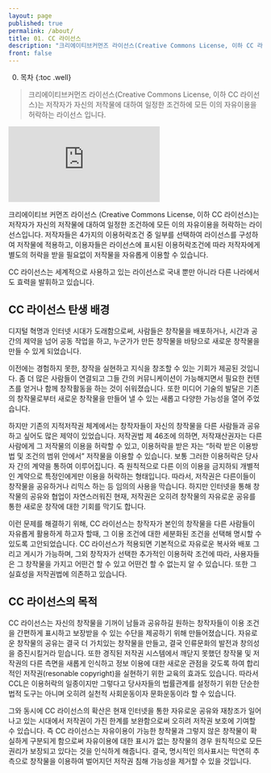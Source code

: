 ```yaml
---
layout: page
published: true
permalink: /about/
title: 01. CC 라이선스
description: "크리에이티브커먼즈 라이선스(Creative Commons License, 이하 CC 라이선스)는 창작자가 자신의 창작물에 대하여 일정한 조건하에 모든 이의 자유이용을 허락하는 라이선스 입니다."
front: false
---
```



0. 목차
{:toc .well}

> 크리에이티브커먼즈 라이선스(Creative Commons License, 이하 CC 라이선스)는 저작자가 자신의 저작물에 대하여 일정한 조건하에 모든 이의 자유이용을 허락하는 라이선스 입니다.

<div class="embed-responsive embed-responsive-16by9">
	<iframe src="https://www.youtube.com/embed/U8g35rt0UmQ" frameborder="0" allowfullscreen></iframe>
</div>

크리에이티브 커먼즈 라이선스 (Creative Commons License, 이하 CC 라이선스)는 저작자가 자신의 저작물에 대하여 일정한 조건하에 모든 이의 자유이용을 허락하는 라이선스입니다. 저작자들은 4가지의 이용허락조건 중 일부를 선택하여 라이선스를 구성하여 저작물에 적용하고, 이용자들은 라이선스에 표시된 이용허락조건에 따라 저작자에게 별도의 허락을 받을 필요없이 저작물을 자유롭게 이용할 수 있습니다.

CC 라이선스는 세계적으로 사용하고 있는 라이선스로 국내 뿐만 아니라 다른 나라에서도 효력을 발휘하고 있습니다.

## CC 라이선스 탄생 배경

디지털 혁명과 인터넷 시대가 도래함으로써, 사람들은 창작물을 배포하거나, 시간과 공간의 제약을 넘어 공동 작업을 하고, 누군가가 만든 창작물을 바탕으로 새로운 창작물을 만들 수 있게 되었습니다.

이전에는 경험하지 못한, 창작을 실현하고 지식을 창조할 수 있는 기회가 제공된 것입니다. 좀 더 많은 사람들이 연결되고 그들 간의 커뮤니케이션이 가능해지면서 필요한 컨텐츠를 얻거나 함께 창작활동을 하는 것이 쉬워졌습니다. 또한 미디어 기술의 발달은 기존의 창작물로부터 새로운 창작물을 만들어 낼 수 있는 새롭고 다양한 가능성을 열어 주었습니다. 

하지만 기존의 지적저작권 체계에서는 창작자들이 자신의 창작물을 다른 사람들과 공유하고 싶어도 많은 제약이 있었습니다. 저작권법 제 46조에 의하면, 저작재산권자는 다른 사람에게 그 저작물의 이용을 허락할 수 있고, 이용허락을 받은 자는 “허락 받은 이용방법 및 조건의 범위 안에서” 저작물을 이용할 수 있습니다. 보통 그러한 이용허락은 당사자 간의 계약을 통하여 이루어집니다. 즉 원칙적으로 다른 이의 이용을 금지하되 개별적인 계약으로 특정인에게만 이용을 허락하는 형태입니다. 따라서, 저작권은 다른이들이 창작물을 공유하거나 리믹스 하는 등 임의의 사용을 막습니다. 하지만 인터넷을 통해 창작물의 공유와 협업이 자연스러워진 현재, 저작권은 오히려 창작물의 자유로운 공유를 통한 새로운 창작에 대한 기회를 막기도 합니다.

이런 문제를 해결하기 위해, CC 라이선스는 창작자가 본인의 창작물을 다른 사람들이 자유롭게 활용하게 하고자 할때, 그 이용 조건에 대한 세분화된 조건을 선택해 명시할 수 있도록 고안되었습니다. CC 라이선스가 적용되면 기본적으로 자유로운 복사와 배포 그리고 게시가 가능하며, 그외 창작자가 선택한 추가적인 이용허락 조건에 따라, 사용자들은 그 창작물을 가지고 어떤건 할 수 있고 어떤건 할 수 없는지 알 수 있습니다. 또한 그 실효성을 저작권법에 의존하고 있습니다. 

## CC 라이선스의 목적

CC 라이선스는 자신의 창작물을 기꺼이 남들과 공유하길 원하는 창작자들이 이용 조건을 간편하게 표시하고 보장받을 수 있는 수단을 제공하기 위해 만들어졌습니다. 자유로운 창작물의 공유는 결국 더 가치있는 창작물을 만들고, 결국 인류문화의 발전과 창의성을 증진시킬거라 믿습니다. 또한 경직된 저작권 시스템에서 깨닫지 못했던 창작물 및 저작권의 다른 측면을 새롭게 인식하고 정보 이용에 대한 새로운 관점을 갖도록 하여 합리적인 저작권(resonable copyright)을 실현하기 위한 교육의 효과도 있습니다. 따라서 CCL은 이용허락의 일종이지만 그렇다고 당사자들의 법률관계를 설정하기 위한 단순한 법적 도구는 아니며 오히려 실천적 사회운동이자 문화운동이라 할 수 있습니다.

그와 동시에 CC 라이선스의 확산은 현재 인터넷을 통한 자유로운 공유와 재창조가 일어나고 있는 시대에서 저작권이 가진 한계를 보완함으로써 오히려 저작권 보호에 기여할 수 있습니다. 즉 CC 라이선스는 자유이용이 가능한 창작물과 그렇지 않은 창작물이 확실하게 구분되게 함으로써 자유이용에 대한 표시가 없는 창작물의 경우 원칙적으로 모든 권리가 보장되고 있다는 것을 인식하게 해줍니다. 결국, 명시적인 의사표시는 막연히 추측으로 창작물을 이용하여 벌어지던 저작권 침해 가능성을 제거할 수 있을 것입니다.

